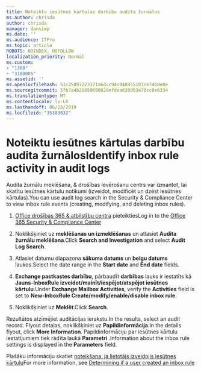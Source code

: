 ```yaml
---
title: Noteiktu iesūtnes kārtulas darbību audita žurnālos
ms.author: chrisda
author: chrisda
manager: dansimp
ms.date: ''
ms.audience: ITPro
ms.topic: article
ROBOTS: NOINDEX, NOFOLLOW
localization_priority: Normal
ms.custom:
- "1368"
- "3100005"
ms.assetid: ''
ms.openlocfilehash: 51c25897223371a6dcc94c948955107ce74b0e8e
ms.sourcegitcommit: 5fb7a4b28859690020efdea630d03e70cc0e6334
ms.translationtype: MT
ms.contentlocale: lv-LV
ms.lasthandoff: 06/28/2019
ms.locfileid: "35383032"
---
```

# <a name="identify-inbox-rule-activity-in-audit-logs"></a><span data-ttu-id="44e01-102">Noteiktu iesūtnes kārtulas darbību audita žurnālos</span><span class="sxs-lookup"><span data-stu-id="44e01-102">Identify inbox rule activity in audit logs</span></span>

<span data-ttu-id="44e01-103">Audita žurnālu meklēšana, & drošības ievērošanu centrs var izmantot, lai skatītu iesūtnes kārtulu notikumi (izveidot, modificēt un dzēst iesūtnes kārtulas).</span><span class="sxs-lookup"><span data-stu-id="44e01-103">You can use audit log search in the Security & Compliance Center to view inbox rule events (creating, modifying, and deleting inbox rules).</span></span>

1. <span data-ttu-id="44e01-104">[Office drošības 365 & atbilstību centra](https://protection.office.com/) pieteikties</span><span class="sxs-lookup"><span data-stu-id="44e01-104">Log in to the [Office 365 Security & Compliance Center](https://protection.office.com/)</span></span>

2. <span data-ttu-id="44e01-105">Noklikšķiniet uz **meklēšanas un izmeklēšanas** un atlasiet **Audita žurnālu meklēšana**.</span><span class="sxs-lookup"><span data-stu-id="44e01-105">Click **Search and Investigation** and select **Audit Log Search**.</span></span>

3. <span data-ttu-id="44e01-106">Atlasiet datumu diapazona **sākuma datums** un **beigu datums** laukos.</span><span class="sxs-lookup"><span data-stu-id="44e01-106">Select the date range in the **Start date** and **End date** fields.</span></span>

4. <span data-ttu-id="44e01-107">**Exchange pastkastes darbību**, pārbaudīt **darbības** lauks ir iestatīts kā **Jauns-InboxRule izveidot/mainīt/iespējot/atspējot iesūtnes kārtulu**.</span><span class="sxs-lookup"><span data-stu-id="44e01-107">Under **Exchange Mailbox Activities**, verify the **Activities** field is set to **New-InboxRule Create/modify/enable/disable inbox rule**.</span></span>

5. <span data-ttu-id="44e01-108">Noklikšķiniet uz **Meklēt**.</span><span class="sxs-lookup"><span data-stu-id="44e01-108">Click **Search**.</span></span>

<span data-ttu-id="44e01-109">Rezultātos atzīmējiet auditācijas ierakstu.</span><span class="sxs-lookup"><span data-stu-id="44e01-109">In the results, select an audit record.</span></span> <span data-ttu-id="44e01-110">Flyout detaļas, noklikšķiniet uz **Papildinformācija**.</span><span class="sxs-lookup"><span data-stu-id="44e01-110">In the details flyout, click **More Information**.</span></span> <span data-ttu-id="44e01-111">Papildinformāciju par iesūtnes kārtulu iestatījumiem tiek rādīta laukā **Parametri** .</span><span class="sxs-lookup"><span data-stu-id="44e01-111">Information about the inbox rule settings is displayed in the **Parameters** field.</span></span>

<span data-ttu-id="44e01-112">Plašāku informāciju skatiet [noteikšana, ja lietotājs izveidojis iesūtnes kārtulu](https://docs.microsoft.com//office365/securitycompliance/auditing-troubleshooting-scenarios#determining-if-a-user-created-an-inbox-rule)</span><span class="sxs-lookup"><span data-stu-id="44e01-112">For more information, see [Determining if a user created an inbox rule](https://docs.microsoft.com//office365/securitycompliance/auditing-troubleshooting-scenarios#determining-if-a-user-created-an-inbox-rule)</span></span>

